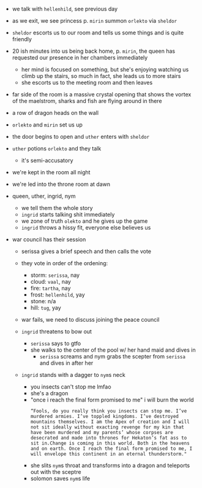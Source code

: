 - we talk with `hellenhild`, see previous day

- as we exit, we see princess p. `mirin` summon `orlekto` via `sheldor`
- `sheldor` escorts us to our room and tells us some things and is quite friendly
- 20 ish minutes into us being back home, p. `mirin`, the queen has requested our presence in her chambers immediately
    - her mind is focused on something, but she's enjoying watching us climb up the stairs, so much in fact, she leads us to more stairs
    - she escorts us to the meeting room and then leaves
- far side of the room is a massive crystal opening that shows the vortex of the maelstrom, sharks and fish are flying around in there
- a row of dragon heads on the wall
- `orlekto` and `mirin` set us up

- the door begins to open and `uther` enters with `sheldor`
- `uther` potions `orlekto` and they talk
    - it's semi-accusatory
- we're kept in the room all night

- we're led into the throne room at dawn
- queen, uther, ingrid, nym
    - we tell them the whole story
    - `ingrid` starts talking shit immediately
    - we zone of truth `olekto` and he gives up the game
    - `ingrid` throws a hissy fit, everyone else believes us

- war council has their session
    - serissa gives a brief speech and then calls the vote
    - they vote in order of the ordening:
        - storm: `serissa`, nay
        - cloud: `vaal`, nay
        - fire: `tartha`, nay
        - frost: `hellenhild`, yay
        - stone: n/a
        - hill: `tug`, yay
    - war fails, we need to discuss joining the peace council
    - `ingrid` threatens to bow out
        - `serissa` says to gtfo
        - she walks to the center of the pool w/ her hand maid and dives in
            - `serissa` screams and nym grabs the scepter from `serissa` and dives in after her

    - `ingrid` stands with a dagger to `nym`s neck
        - you insects can't stop me lmfao
        - she's a dragon
        - "once i reach the final form promised to me" i will burn the world
            ```
            “Fools, do you really think you insects can stop me. I’ve murdered armies. I’ve toppled kingdoms. I’ve destroyed mountains themselves. I am the Apex of creation and I will not sit ideally without exacting revenge for my kin that have been murdered and my parents’ whose corpses are desecrated and made into thrones for Hekaton’s fat ass to sit in.Change is coming in this world. Both in the heavens and on earth. Once I reach the final form promised to me, I will envelope this continent in an eternal thunderstorm."
            ```
        - she slits `nym`s throat and transforms into a dragon and teleports out with the sceptre
        - solomon saves `nym`s life
